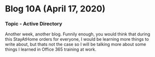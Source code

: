 # Blog 10A (April 17, 2020)

### Topic - Active Directory

Another week, another blog. Funnily enough, you would think that during this StayAtHome orders for everyone, I would be learning more things to write about, but thats not the case so I will be talking more about some things I learned in Office 365 training at work.
